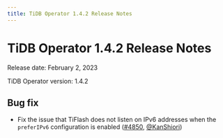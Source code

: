 ```yaml
---
title: TiDB Operator 1.4.2 Release Notes
---
```


# TiDB Operator 1.4.2 Release Notes

Release date: February 2, 2023

TiDB Operator version: 1.4.2

## Bug fix

- Fix the issue that TiFlash does not listen on IPv6 addresses when the `preferIPv6` configuration is enabled ([#4850](https://github.com/pingcap/tidb-operator/pull/4850), [@KanShiori](https://github.com/KanShiori))
